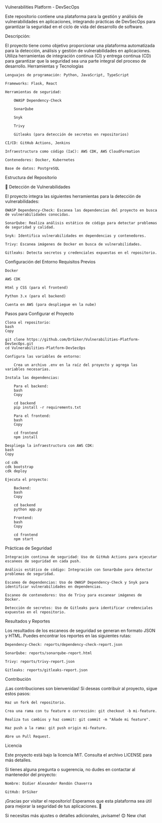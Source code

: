 Vulnerabilities Platform - DevSecOps

Este repositorio contiene una plataforma para la gestión y análisis de vulnerabilidades en aplicaciones, integrando prácticas de DevSecOps para garantizar la seguridad en el ciclo de vida del desarrollo de software.

Descripción:

El proyecto tiene como objetivo proporcionar una plataforma automatizada para la detección, análisis y gestión de vulnerabilidades en aplicaciones. Utiliza herramientas de integración continua (CI) y entrega continua (CD) para garantizar que la seguridad sea una parte integral del proceso de desarrollo.
Herramientas y Tecnologías

    Lenguajes de programación: Python, JavaScript, TypeScript

    Frameworks: Flask, React

    Herramientas de seguridad:

        OWASP Dependency-Check

        SonarQube

        Snyk

        Trivy

        Gitleaks (para detección de secretos en repositorios)

    CI/CD: GitHub Actions, Jenkins

    Infraestructura como código (IaC): AWS CDK, AWS CloudFormation

    Contenedores: Docker, Kubernetes

    Base de datos: PostgreSQL

 Estructura del Repositorio




🚨 Detección de Vulnerabilidades

El proyecto integra las siguientes herramientas para la detección de vulnerabilidades:

    OWASP Dependency-Check: Escanea las dependencias del proyecto en busca de vulnerabilidades conocidas.

    SonarQube: Realiza análisis estático de código para detectar problemas de seguridad y calidad.

    Snyk: Identifica vulnerabilidades en dependencias y contenedores.

    Trivy: Escanea imágenes de Docker en busca de vulnerabilidades.

    Gitleaks: Detecta secretos y credenciales expuestas en el repositorio.

Configuración del Entorno
Requisitos Previos

    Docker

    AWS CDK

    Html y CSS (para el frontend)

    Python 3.x (para el backend)

    Cuenta en AWS (para despliegue en la nube)

Pasos para Configurar el Proyecto

    Clona el repositorio:
    bash
    Copy

    git clone https://github.com/DrSiker/Vulnerabilities-Platform-DevSecOps.git
    cd Vulnerabilities-Platform-DevSecOps

    Configura las variables de entorno:

        Crea un archivo .env en la raíz del proyecto y agrega las variables necesarias.

    Instala las dependencias:

        Para el backend:
        bash
        Copy

        cd backend
        pip install -r requirements.txt

        Para el frontend:
        bash
        Copy

        cd frontend
        npm install

    Despliega la infraestructura con AWS CDK:
    bash
    Copy

    cd cdk
    cdk bootstrap
    cdk deploy

    Ejecuta el proyecto:

        Backend:
        bash
        Copy

        cd backend
        python app.py

        Frontend:
        bash
        Copy

        cd frontend
        npm start

 Prácticas de Seguridad

    Integración continua de seguridad: Uso de GitHub Actions para ejecutar escaneos de seguridad en cada push.

    Análisis estático de código: Integración con SonarQube para detectar problemas de seguridad.

    Escaneo de dependencias: Uso de OWASP Dependency-Check y Snyk para identificar vulnerabilidades en dependencias.

    Escaneo de contenedores: Uso de Trivy para escanear imágenes de Docker.

    Detección de secretos: Uso de Gitleaks para identificar credenciales expuestas en el repositorio.

Resultados y Reportes

Los resultados de los escaneos de seguridad se generan en formato JSON y HTML. Puedes encontrar los reportes en las siguientes rutas:

    Dependency-Check: reports/dependency-check-report.json

    SonarQube: reports/sonarqube-report.html

    Trivy: reports/trivy-report.json

    Gitleaks: reports/gitleaks-report.json

Contribución

¡Las contribuciones son bienvenidas! Si deseas contribuir al proyecto, sigue estos pasos:

    Haz un fork del repositorio.

    Crea una rama con tu feature o corrección: git checkout -b mi-feature.

    Realiza tus cambios y haz commit: git commit -m "Añade mi feature".

    Haz push a la rama: git push origin mi-feature.

    Abre un Pull Request.

Licencia

Este proyecto está bajo la licencia MIT. Consulta el archivo LICENSE para más detalles.


Si tienes alguna pregunta o sugerencia, no dudes en contactar al mantenedor del proyecto:

    Nombre: Didier Alexander Rendón Chaverra

    GitHub: DrSiker


¡Gracias por visitar el repositorio! Esperamos que esta plataforma sea útil para mejorar la seguridad de tus aplicaciones. 🚀

Si necesitas más ajustes o detalles adicionales, ¡avísame! 😊
New chat
